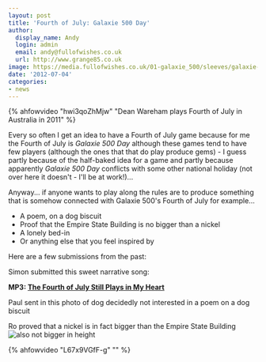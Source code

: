 ```yaml
---
layout: post
title: 'Fourth of July: Galaxie 500 Day'
author:
  display_name: Andy
  login: admin
  email: andy@fullofwishes.co.uk
  url: http://www.grange85.co.uk
image: https://media.fullofwishes.co.uk/01-galaxie_500/sleeves/galaxie-500-fourth-of-july-rtt249.jpg
date: '2012-07-04'
categories:
- news
---
```

{% ahfowvideo "hwi3qoZhMjw" "Dean Wareham plays Fourth of July in Australia in 2011" %}

<p>Every so often I get an idea to have a Fourth of July game because for me the Fourth of July is <em>Galaxie 500 Day</em> although these games tend to have few players (although the ones that that do play produce gems) - I guess partly because of the half-baked idea for a game and partly because apparently <em>Galaxie 500 Day</em> conflicts with some other national holiday (not over here it doesn't - I'll be at work!)...</p>
<p>Anyway... if anyone wants to play along the rules are to produce something that is somehow connected with Galaxie 500's Fourth of July for example...</p>
<ul>
<li>A poem, on a dog biscuit</li>
<li>Proof that the Empire State Building is no bigger than a nickel</li>
<li>A lonely bed-in</li>
<li>Or anything else that you feel inspired by</li>
</ul>
<p>Here are a few submissions from the past:</p>
<p>Simon submitted this sweet narrative song:</p>
<div class="flower_soundplayer"><strong>MP3: <a href="https://media.fullofwishes.co.uk/00-misc/audio/clares-club-fourth-of-july-still-playsiin-my-heart.mp3">The Fourth of July Still Plays in My Heart</a></strong></div>
<p>Paul sent in this photo of dog decidedly not interested in a poem on a dog biscuit<br />
</p>
<p>Ro proved that a nickel is in fact bigger than the Empire State Building<br />
<img class="aligncenter" src="https://media.fullofwishes.co.uk/ahfow/uploads/2009/07/photo.jpg" alt="also not bigger in height" title="Also No bigger than a nickel" class="size-full wp-image-1393" /></p>

{% ahfowvideo "L67x9VGfF-g" "" %}

